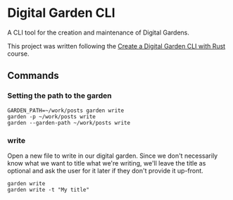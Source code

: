 # Digital Garden CLI

A CLI tool for the creation and maintenance of Digital Gardens.

This project was written following the [Create a Digital Garden CLI with Rust](https://egghead.io/courses/creating-a-digital-garden-cli-with-rust-34b8) course.

## Commands

### Setting the path to the garden

```shell
GARDEN_PATH=~/work/posts garden write
garden -p ~/work/posts write
garden --garden-path ~/work/posts write

````

### write

Open a new file to write in our digital garden. Since we don't necessarily know what we want to title what we're writing, we'll leave the title as optional and ask the user for it later if they don't provide it up-front.

```shell
garden write
garden write -t "My title"

```
